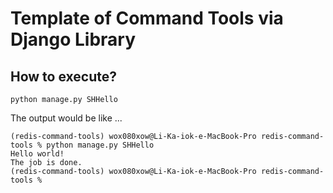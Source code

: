# Template of Command Tools via Django Library
## How to execute?
```
python manage.py SHHello
```
The output would be like ...
```
(redis-command-tools) wox080xow@Li-Ka-iok-e-MacBook-Pro redis-command-tools % python manage.py SHHello
Hello world!
The job is done.
(redis-command-tools) wox080xow@Li-Ka-iok-e-MacBook-Pro redis-command-tools %
```